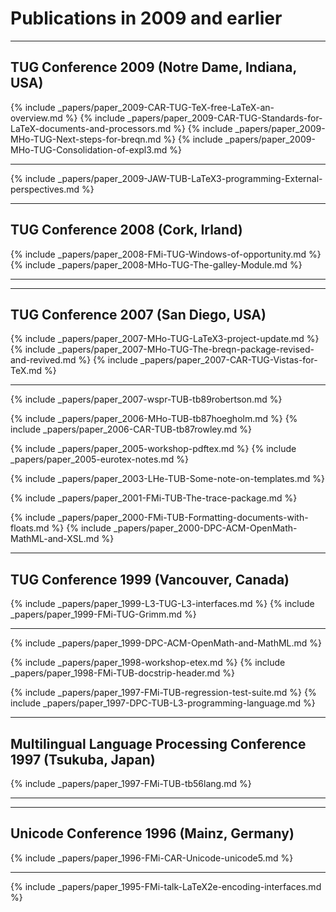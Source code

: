 
# Publications in 2009 and earlier



<hr class="conference-start">

## TUG Conference 2009 (Notre Dame, Indiana, USA)

{% include _papers/paper_2009-CAR-TUG-TeX-free-LaTeX-an-overview.md %}
{% include _papers/paper_2009-CAR-TUG-Standards-for-LaTeX-documents-and-processors.md %}
{% include _papers/paper_2009-MHo-TUG-Next-steps-for-breqn.md %}
{% include _papers/paper_2009-MHo-TUG-Consolidation-of-expl3.md %}

<hr class="conference-end">


{% include _papers/paper_2009-JAW-TUB-LaTeX3-programming-External-perspectives.md %}


<hr class="conference-start">

## TUG Conference 2008 (Cork, Irland)

{% include _papers/paper_2008-FMi-TUG-Windows-of-opportunity.md %}
{% include _papers/paper_2008-MHo-TUG-The-galley-Module.md %}

<hr class="conference-end">



<hr class="conference-start">

## TUG Conference 2007 (San Diego, USA)

{% include _papers/paper_2007-MHo-TUG-LaTeX3-project-update.md %}
{% include _papers/paper_2007-MHo-TUG-The-breqn-package-revised-and-revived.md %}
{% include _papers/paper_2007-CAR-TUG-Vistas-for-TeX.md %}

<hr class="conference-end">


{% include _papers/paper_2007-wspr-TUB-tb89robertson.md %}

{% include _papers/paper_2006-MHo-TUB-tb87hoegholm.md %}
{% include _papers/paper_2006-CAR-TUB-tb87rowley.md %}

{% include _papers/paper_2005-workshop-pdftex.md %}
{% include _papers/paper_2005-eurotex-notes.md %}

{% include _papers/paper_2003-LHe-TUB-Some-note-on-templates.md %}

{% include _papers/paper_2001-FMi-TUB-The-trace-package.md %}

{% include _papers/paper_2000-FMi-TUB-Formatting-documents-with-floats.md %}
{% include _papers/paper_2000-DPC-ACM-OpenMath-MathML-and-XSL.md %}


<hr class="conference-start">

## TUG Conference 1999 (Vancouver, Canada)

{% include _papers/paper_1999-L3-TUG-L3-interfaces.md %}
{% include _papers/paper_1999-FMi-TUG-Grimm.md %}

<hr class="conference-end">

{% include _papers/paper_1999-DPC-ACM-OpenMath-and-MathML.md %}

{% include _papers/paper_1998-workshop-etex.md %}
{% include _papers/paper_1998-FMi-TUB-docstrip-header.md %}

{% include _papers/paper_1997-FMi-TUB-regression-test-suite.md %}
{% include _papers/paper_1997-DPC-TUB-L3-programming-language.md %}


<hr class="conference-start">

## Multilingual Language Processing Conference 1997 (Tsukuba, Japan)

{% include _papers/paper_1997-FMi-TUB-tb56lang.md %}

<hr class="conference-end">


<hr class="conference-start">

## Unicode Conference 1996 (Mainz, Germany)

{% include _papers/paper_1996-FMi-CAR-Unicode-unicode5.md %}

<hr class="conference-end">


{% include _papers/paper_1995-FMi-talk-LaTeX2e-encoding-interfaces.md %}

